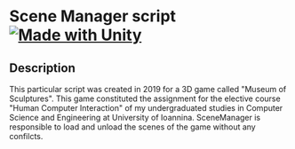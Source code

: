 # Scene Manager script [![Made with Unity](https://img.shields.io/badge/Made%20with-Unity-57b9d3.svg?style=plastic&logo=unity)](https://unity3d.com)
## Description 
This particular script was created in 2019 for a 3D game called "Museum of Sculptures". This game constituted the assignment for the elective course "Human 
Computer Interaction" of my undergraduated studies in Computer Science and Engineering at University of Ioannina. SceneManager is responsible to load and unload the scenes of the game without any confilcts.
